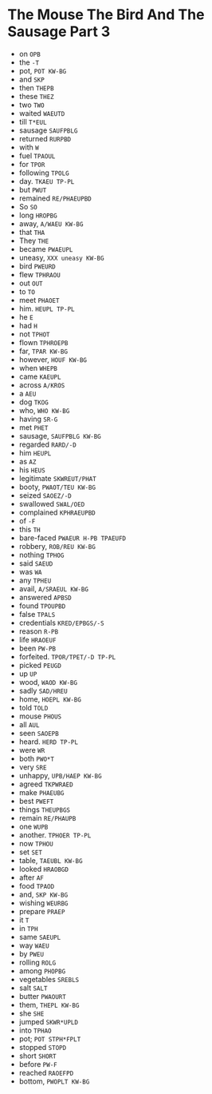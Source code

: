 # The Mouse The Bird And The Sausage Part 3

* on `OPB`
* the `-T`
* pot, `POT KW-BG`
* and `SKP`
* then `THEPB`
* these `THEZ`
* two `TWO`
* waited `WAEUTD`
* till `T*EUL`
* sausage `SAUFPBLG`
* returned `RURPBD`
* with `W`
* fuel `TPAOUL`
* for `TPOR`
* following `TPOLG`
* day. `TKAEU TP-PL`
* but `PWUT`
* remained `RE/PHAEUPBD`
* So `SO`
* long `HROPBG`
* away, `A/WAEU KW-BG`
* that `THA`
* They `THE`
* became `PWAEUPL`
* uneasy, `XXX uneasy KW-BG`
* bird `PWEURD`
* flew `TPHRAOU`
* out `OUT`
* to `TO`
* meet `PHAOET`
* him. `HEUPL TP-PL`
* he `E`
* had `H`
* not `TPHOT`
* flown `TPHROEPB`
* far, `TPAR KW-BG`
* however, `HOUF KW-BG`
* when `WHEPB`
* came `KAEUPL`
* across `A/KROS`
* a `AEU`
* dog `TKOG`
* who, `WHO KW-BG`
* having `SR-G`
* met `PHET`
* sausage, `SAUFPBLG KW-BG`
* regarded `RARD/-D`
* him `HEUPL`
* as `AZ`
* his `HEUS`
* legitimate `SKWREUT/PHAT`
* booty, `PWAOT/TEU KW-BG`
* seized `SAOEZ/-D`
* swallowed `SWAL/OED`
* complained `KPHRAEUPBD`
* of `-F`
* this `TH`
* bare-faced `PWAEUR H-PB TPAEUFD`
* robbery, `ROB/REU KW-BG`
* nothing `TPHOG`
* said `SAEUD`
* was `WA`
* any `TPHEU`
* avail, `A/SRAEUL KW-BG`
* answered `APBSD`
* found `TPOUPBD`
* false `TPALS`
* credentials `KRED/EPBGS/-S`
* reason `R-PB`
* life `HRAOEUF`
* been `PW-PB`
* forfeited. `TPOR/TPET/-D TP-PL`
* picked `PEUGD`
* up `UP`
* wood, `WAOD KW-BG`
* sadly `SAD/HREU`
* home, `HOEPL KW-BG`
* told `TOLD`
* mouse `PHOUS`
* all `AUL`
* seen `SAOEPB`
* heard. `HERD TP-PL`
* were `WR`
* both `PWO*T`
* very `SRE`
* unhappy, `UPB/HAEP KW-BG`
* agreed `TKPWRAED`
* make `PHAEUBG`
* best `PWEFT`
* things `THEUPBGS`
* remain `RE/PHAUPB`
* one `WUPB`
* another. `TPHOER TP-PL`
* now `TPHOU`
* set `SET`
* table, `TAEUBL KW-BG`
* looked `HRAOBGD`
* after `AF`
* food `TPAOD`
* and, `SKP KW-BG`
* wishing `WEURBG`
* prepare `PRAEP`
* it `T`
* in `TPH`
* same `SAEUPL`
* way `WAEU`
* by `PWEU`
* rolling `ROLG`
* among `PHOPBG`
* vegetables `SREBLS`
* salt `SALT`
* butter `PWAOURT`
* them, `THEPL KW-BG`
* she `SHE`
* jumped `SKWR*UPLD`
* into `TPHAO`
* pot; `POT STPH*FPLT`
* stopped `STOPD`
* short `SHORT`
* before `PW-F`
* reached `RAOEFPD`
* bottom, `PWOPLT KW-BG`
